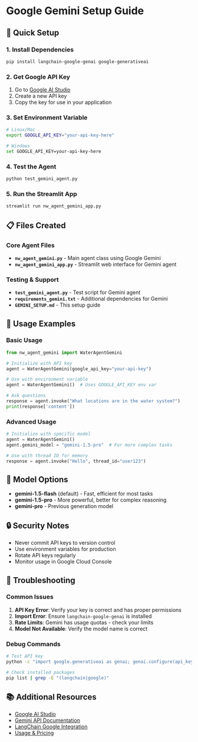 # Google Gemini Setup Guide

## 🚀 Quick Setup

### 1. Install Dependencies
```bash
pip install langchain-google-genai google-generativeai
```

### 2. Get Google API Key
1. Go to [Google AI Studio](https://makersuite.google.com/app/apikey)
2. Create a new API key
3. Copy the key for use in your application

### 3. Set Environment Variable
```bash
# Linux/Mac
export GOOGLE_API_KEY="your-api-key-here"

# Windows
set GOOGLE_API_KEY=your-api-key-here
```

### 4. Test the Agent
```bash
python test_gemini_agent.py
```

### 5. Run the Streamlit App
```bash
streamlit run nw_agent_gemini_app.py
```

## 📋 Files Created

### Core Agent Files
- **`nw_agent_gemini.py`** - Main agent class using Google Gemini
- **`nw_agent_gemini_app.py`** - Streamlit web interface for Gemini agent

### Testing & Support
- **`test_gemini_agent.py`** - Test script for Gemini agent
- **`requirements_gemini.txt`** - Additional dependencies for Gemini
- **`GEMINI_SETUP.md`** - This setup guide

## 🔧 Usage Examples

### Basic Usage
```python
from nw_agent_gemini import WaterAgentGemini

# Initialize with API key
agent = WaterAgentGemini(google_api_key="your-api-key")

# Use with environment variable
agent = WaterAgentGemini()  # Uses GOOGLE_API_KEY env var

# Ask questions
response = agent.invoke("What locations are in the water system?")
print(response['content'])
```

### Advanced Usage
```python
# Initialize with specific model
agent = WaterAgentGemini()
agent.gemini_model = "gemini-1.5-pro"  # For more complex tasks

# Use with thread ID for memory
response = agent.invoke("Hello", thread_id="user123")
```

## 🎯 Model Options

- **gemini-1.5-flash** (default) - Fast, efficient for most tasks
- **gemini-1.5-pro** - More powerful, better for complex reasoning
- **gemini-pro** - Previous generation model

## 🔒 Security Notes

- Never commit API keys to version control
- Use environment variables for production
- Rotate API keys regularly
- Monitor usage in Google Cloud Console

## 🐛 Troubleshooting

### Common Issues
1. **API Key Error**: Verify your key is correct and has proper permissions
2. **Import Error**: Ensure `langchain-google-genai` is installed
3. **Rate Limits**: Gemini has usage quotas - check your limits
4. **Model Not Available**: Verify the model name is correct

### Debug Commands
```bash
# Test API key
python -c "import google.generativeai as genai; genai.configure(api_key='YOUR_KEY'); print('API key works!')"

# Check installed packages
pip list | grep -E "(langchain|google)"
```

## 📚 Additional Resources

- [Google AI Studio](https://makersuite.google.com/)
- [Gemini API Documentation](https://ai.google.dev/docs)
- [LangChain Google Integration](https://python.langchain.com/docs/integrations/chat/google_generative_ai)
- [Usage & Pricing](https://ai.google.dev/pricing)
